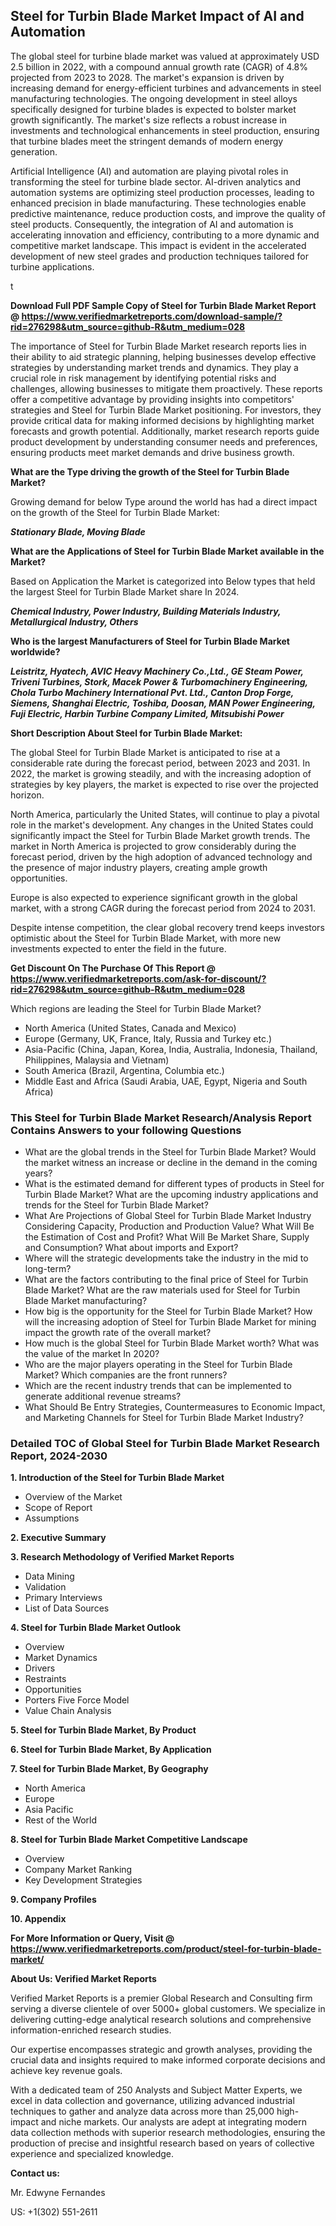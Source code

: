 <h2>Steel for Turbin Blade Market Impact of AI and Automation</h2><p>The global steel for turbine blade market was valued at approximately USD 2.5 billion in 2022, with a compound annual growth rate (CAGR) of 4.8% projected from 2023 to 2028. The market's expansion is driven by increasing demand for energy-efficient turbines and advancements in steel manufacturing technologies. The ongoing development in steel alloys specifically designed for turbine blades is expected to bolster market growth significantly. The market's size reflects a robust increase in investments and technological enhancements in steel production, ensuring that turbine blades meet the stringent demands of modern energy generation.</p><p>Artificial Intelligence (AI) and automation are playing pivotal roles in transforming the steel for turbine blade sector. AI-driven analytics and automation systems are optimizing steel production processes, leading to enhanced precision in blade manufacturing. These technologies enable predictive maintenance, reduce production costs, and improve the quality of steel products. Consequently, the integration of AI and automation is accelerating innovation and efficiency, contributing to a more dynamic and competitive market landscape. This impact is evident in the accelerated development of new steel grades and production techniques tailored for turbine applications.</p>t</p><p id="" class=""><strong>Download Full PDF Sample Copy of Steel for Turbin Blade Market Report @ <a href="https://www.verifiedmarketreports.com/download-sample/?rid=276298&utm_source=github-R&utm_medium=028" target="_blank">https://www.verifiedmarketreports.com/download-sample/?rid=276298&utm_source=github-R&utm_medium=028</a></strong></p><p>The importance of&nbsp;Steel for Turbin Blade Market research reports lies in their ability to aid strategic planning, helping businesses develop effective strategies by understanding market trends and dynamics. They play a crucial role in risk management by identifying potential risks and challenges, allowing businesses to mitigate them proactively. These reports offer a competitive advantage by providing insights into competitors' strategies and Steel for Turbin Blade Market positioning. For investors, they provide critical data for making informed decisions by highlighting market forecasts and growth potential. Additionally, market research reports guide product development by understanding consumer needs and preferences, ensuring products meet market demands and drive business growth.</p><p><strong>What are the&nbsp;Type driving the growth of the Steel for Turbin Blade Market?</strong></p><p id="" class="">Growing demand for below Type around the world has had a direct impact on the growth of the Steel for Turbin Blade Market:</p><em><strong>Stationary Blade, Moving Blade</strong></em></p><strong>What are the&nbsp;Applications&nbsp;of Steel for Turbin Blade Market available in the Market?</strong></p><p id="" class="">Based on Application the Market is categorized into Below types that held the largest Steel for Turbin Blade Market share In 2024.</p><em><strong>Chemical Industry, Power Industry, Building Materials Industry, Metallurgical Industry, Others</strong></em></p><strong>Who is the largest Manufacturers of Steel for Turbin Blade Market worldwide?</strong></p><p><em><strong>Leistritz, Hyatech, AVIC Heavy Machinery Co.,Ltd., GE Steam Power, Triveni Turbines, Stork, Macek Power & Turbomachinery Engineering, Chola Turbo Machinery International Pvt. Ltd., Canton Drop Forge, Siemens, Shanghai Electric, Toshiba, Doosan, MAN Power Engineering, Fuji Electric, Harbin Turbine Company Limited, Mitsubishi Power</strong></em></p><p id="" class=""><strong>Short Description About Steel for Turbin Blade Market:</strong></p><p>The global Steel for Turbin Blade Market is anticipated to rise at a considerable rate during the forecast period, between 2023 and 2031. In 2022, the market is growing steadily, and with the increasing adoption of strategies by key players, the market is expected to rise over the projected horizon.</p><p>North America, particularly the United States, will continue to play a pivotal role in the market's development. Any changes in the United States could significantly impact the Steel for Turbin Blade Market growth trends. The market in North America is projected to grow considerably during the forecast period, driven by the high adoption of advanced technology and the presence of major industry players, creating ample growth opportunities.</p><p>Europe is also expected to experience significant growth in the global market, with a strong CAGR during the forecast period from 2024 to 2031.</p><p>Despite intense competition, the clear global recovery trend keeps investors optimistic about the Steel for Turbin Blade Market, with more new investments expected to enter the field in the future.</p><p id="" class=""><strong>Get Discount On The Purchase Of This Report @ <a href="https://www.verifiedmarketreports.com/ask-for-discount/?rid=276298&utm_source=github-R&utm_medium=028" target="_blank">https://www.verifiedmarketreports.com/ask-for-discount/?rid=276298&utm_source=github-R&utm_medium=028</a></strong></p>Which regions are leading the Steel for Turbin Blade Market?</p><ul><li>North America (United States, Canada and Mexico)</li><li>Europe (Germany, UK, France, Italy, Russia and Turkey etc.)</li><li>Asia-Pacific (China, Japan, Korea, India, Australia, Indonesia, Thailand, Philippines, Malaysia and Vietnam)</li><li>South America (Brazil, Argentina, Columbia etc.)</li><li>Middle East and Africa (Saudi Arabia, UAE, Egypt, Nigeria and South Africa)</li></ul><h3 id="" class="">This Steel for Turbin Blade Market Research/Analysis Report Contains Answers to your following Questions</h3><ul><li>What are the global trends in the Steel for Turbin Blade Market? Would the market witness an increase or decline in the demand in the coming years?</li><li>What is the estimated demand for different types of products in Steel for Turbin Blade Market? What are the upcoming industry applications and trends for the Steel for Turbin Blade Market?</li><li>What Are Projections of Global Steel for Turbin Blade Market Industry Considering Capacity, Production and Production Value? What Will Be the Estimation of Cost and Profit? What Will Be Market Share, Supply and Consumption? What about imports and Export?</li><li>Where will the strategic developments take the industry in the mid to long-term?</li><li>What are the factors contributing to the final price of Steel for Turbin Blade Market? What are the raw materials used for Steel for Turbin Blade Market manufacturing?</li><li>How big is the opportunity for the Steel for Turbin Blade Market? How will the increasing adoption of Steel for Turbin Blade Market for mining impact the growth rate of the overall market?</li><li>How much is the global Steel for Turbin Blade Market worth? What was the value of the market In 2020?</li><li>Who are the major players operating in the Steel for Turbin Blade Market? Which companies are the front runners?</li><li>Which are the recent industry trends that can be implemented to generate additional revenue streams?</li><li>What Should Be Entry Strategies, Countermeasures to Economic Impact, and Marketing Channels for Steel for Turbin Blade Market Industry?</li></ul><h3 id="" class="">Detailed TOC of Global Steel for Turbin Blade Market Research Report, 2024-2030</h3><p id="" class=""><strong>1. Introduction of the Steel for Turbin Blade Market</strong></p><ul><li>Overview of the Market</li><li>Scope of Report</li><li>Assumptions</li></ul><p id="" class=""><strong>2. Executive Summary</strong></p><p id="" class=""><strong>3. Research Methodology of Verified Market Reports</strong></p><ul><li>Data Mining</li><li>Validation</li><li>Primary Interviews</li><li>List of Data Sources</li></ul><p id="" class=""><strong>4. Steel for Turbin Blade Market Outlook</strong></p><ul><li>Overview</li><li>Market Dynamics</li><li>Drivers</li><li>Restraints</li><li>Opportunities</li><li>Porters Five Force Model</li><li>Value Chain Analysis</li></ul><p id="" class=""><strong>5. Steel for Turbin Blade Market, By Product</strong></p><p id="" class=""><strong>6. Steel for Turbin Blade Market, By Application</strong></p><p id="" class=""><strong>7. Steel for Turbin Blade Market, By Geography</strong></p><ul><li>North America</li><li>Europe</li><li>Asia Pacific</li><li>Rest of the World</li></ul><p id="" class=""><strong>8. Steel for Turbin Blade Market Competitive Landscape</strong></p><ul><li>Overview</li><li>Company Market Ranking</li><li>Key Development Strategies</li></ul><p id="" class=""><strong>9. Company Profiles</strong></p><p id="" class=""><strong>10. Appendix</strong></p><p id="" class=""><strong>For More Information or Query, Visit @ <a href="https://www.verifiedmarketreports.com/product/steel-for-turbin-blade-market/" target="_blank">https://www.verifiedmarketreports.com/product/steel-for-turbin-blade-market/</a></strong></p><p id="" class=""><strong>About Us: Verified Market Reports</strong></p><p id="" class="">Verified Market Reports is a premier Global Research and Consulting firm serving a diverse clientele of over 5000+ global customers. We specialize in delivering cutting-edge analytical research solutions and comprehensive information-enriched research studies.</p><p id="" class="">Our expertise encompasses strategic and growth analyses, providing the crucial data and insights required to make informed corporate decisions and achieve key revenue goals.</p><p id="" class="">With a dedicated team of 250 Analysts and Subject Matter Experts, we excel in data collection and governance, utilizing advanced industrial techniques to gather and analyze data across more than 25,000 high-impact and niche markets. Our analysts are adept at integrating modern data collection methods with superior research methodologies, ensuring the production of precise and insightful research based on years of collective experience and specialized knowledge.</p><p id="" class=""><strong>Contact us:</strong></p><p id="" class="">Mr. Edwyne Fernandes</p><p id="" class="">US: +1(302) 551-2611</p>